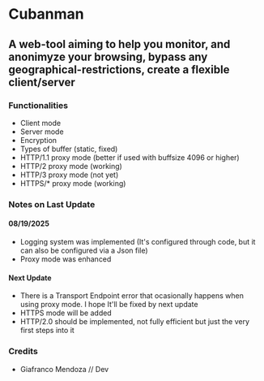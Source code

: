<h1>Cubanman</h1>

<h2>A web-tool aiming to help you monitor, and anonimyze your browsing, bypass any geographical-restrictions, create a flexible client/server</h2>

<h3>Functionalities</h3>

- Client mode
- Server mode
- Encryption
- Types of buffer (static, fixed)
- HTTP/1.1 proxy mode (better if used with buffsize 4096 or higher)
- HTTP/2 proxy mode (working)
- HTTP/3 proxy mode (not yet)
- HTTPS/* proxy mode (working)

<h3>Notes on Last Update</h3>

<h4>08/19/2025</h4>

- Logging system was implemented (It's configured through code, but it can also be configured via a Json file)
- Proxy mode was enhanced

<h4>Next Update</h4>

- There is a Transport Endpoint error that ocasionally happens when using proxy mode. I hope It'll be fixed by next update
- HTTPS mode will be added
- HTTP/2.0 should be implemented, not fully efficient but just the very first steps into it

<h3>Credits</h3>

- Giafranco Mendoza // Dev
